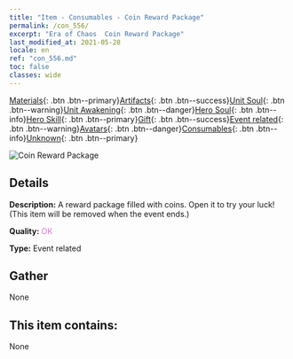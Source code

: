 ```yaml
---
title: "Item - Consumables - Coin Reward Package"
permalink: /con_556/
excerpt: "Era of Chaos  Coin Reward Package"
last_modified_at: 2021-05-28
locale: en
ref: "con_556.md"
toc: false
classes: wide
---
```

 [Materials](/Items/){: .btn .btn--primary}[Artifacts](/Items/Artifacts/){: .btn .btn--success}[Unit Soul](/Items/UnitSoul/){: .btn .btn--warning}[Unit Awakening](/Items/UnitAwakening/){: .btn .btn--danger}[Hero Soul](/Items/HeroSoul/){: .btn .btn--info}[Hero Skill](/Items/HeroSkill/){: .btn .btn--primary}[Gift](/Items/Gift/){: .btn .btn--success}[Event related](/Items/Events/){: .btn .btn--warning}[Avatars](/Items/Avatars/){: .btn .btn--danger}[Consumables](/Items/Consumables/){: .btn .btn--info}[Unknown](/Items/Unknown/){: .btn .btn--primary}

 ![Coin Reward Package](/images/t/i_10042_redpacket.png)

## Details
 **Description:** A reward package filled with coins. Open it to try your luck! (This item will be removed when the event ends.)

 **Quality:** <span style="color: #DA70D6">OK</span>

 **Type:** Event related

## Gather

  None

## This item contains:

  None

